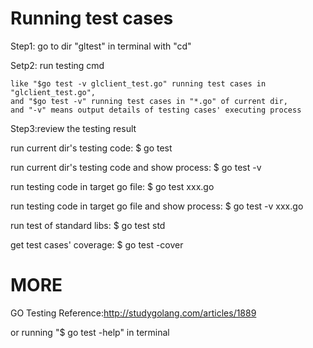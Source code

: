 # Running test cases
Step1: go to dir "gltest" in terminal with "cd"

Setp2: run testing cmd

	like "$go test -v glclient_test.go" running test cases in "glclient_test.go",
	and "$go test -v" running test cases in "*.go" of current dir,
	and "-v" means output details of testing cases' executing process

Step3:review the testing result

run current dir's testing code: $ go test  

run current dir's testing code and show process: $ go test -v

run testing code in target go file: $ go test xxx.go 

run testing code in target go file and show process: $ go test -v xxx.go 

run test of standard libs: $ go test std

get test cases' coverage: $ go test -cover


# MORE

GO Testing Reference:http://studygolang.com/articles/1889

or running "$ go test -help" in terminal
